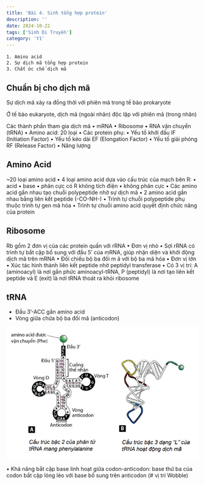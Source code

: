 ```yaml
---
title: 'Bài 4. Sinh tổng hợp protein'
description: ''
date: 2024-10-22
tags: ['Sinh Di Truyền']
category: 'Y1'
---
```


```markmap
1. Amino acid
2. Sự dịch mã tổng hợp protein
3. Chất ức chế dịch mã
```

## Chuẩn bị cho dịch mã

Sự dịch mã xảy ra đồng thời với phiên mã trong tế bào prokaryote

Ở tế bào eukaryote, dịch mã (ngoài nhân) độc lập với phiên mã (trong nhân)

Các thành phần tham gia dịch mã
• mRNA
• Ribosome
• RNA vận chuyển (tRNA)
• Amino acid: 20 loại
• Các protein phụ:
• Yếu tố khởi đầu IF (Initiation Factor)
• Yếu tố kéo dài EF (Elongation Factor)
• Yếu tố giải phóng RF (Release Factor)
• Năng lượng

## Amino Acid

~20 loại amino acid
• 4 loại amino acid dựa vào cấu trúc của mạch bên R:
• acid
• base
• phân cực có R không tích điện
• không phân cực
• Các amino acid gắn nhau tạo chuỗi polypeptide nhờ sự dịch mã
• 2 amino acid gắn nhau bằng liên kết peptide (-CO-NH-)
• Trình tự chuỗi polypeptide phụ thuộc trình tự gen mã hóa
• Trình tự chuỗi amino acid quyết định chức năng của protein

## Ribosome

Rb gồm 2 đơn vị của các protein quấn với rRNA
• Đơn vị nhỏ
• Sợi rRNA có trình tự bắt cặp bổ sung với đầu 5’ của mRNA, giúp nhận diện và khởi động dịch mã trên mRNA
• Đối chiếu bộ ba đối m ã với bộ ba mã hóa
• Đơn vị lớn
• Xúc tác hình thành liên kết peptide nhờ peptidyl transferase
• Có 3 vị trí: A (aminoacyl) là nơi gắn phức aminoacyl-tRNA, P (peptidyl) là nơi tạo liên kết peptide và E (exit) là nơi tRNA thoát ra khỏi ribosome

## tRNA

* Đầu 3’-ACC gắn amino acid
* Vòng giữa chứa bộ ba đối mã (anticodon)

![aa cấu trúc bậc 2 và 3](image.png)

• Khả năng bắt cặp base linh hoạt giữa codon-anticodon: base thứ ba của codon bắt cặp lỏng lẻo với base bổ sung trên anticodon (# vị trí Wobble)

<!-- ## Bài 4. Sinh tổng hợp protein

##

## Bài 5. Sự gấp cuộn protein

```markmap
1. Amino acid và các bậc cấu trúc của protein
2. Chaperone
3. Một số hình dạng của protein trong 3D
4. Các protein gấp cuộn bất thường -->

```

```
